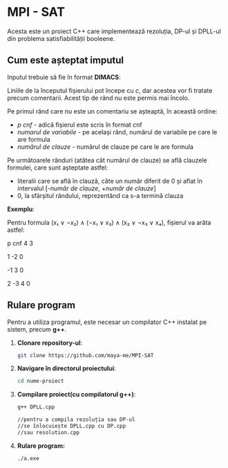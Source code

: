 # MPI - SAT

Acesta este un proiect C++ care implementează rezoluția, DP-ul și DPLL-ul din problema satisfiabilității booleene.

## Cum este așteptat imputul

Inputul trebuie să fie în format **DIMACS**:

Liniile de la începutul fișierului pot începe cu _c_, dar acestea vor fi tratate precum comentarii. Acest tip de rând nu este permis mai încolo.

Pe primul rând care nu este un comentariu se așteaptă, în această ordine:

- _p cnf_ - adică fișierul este scris în format cnf
- _numarul de variabile_ - pe același rând, numărul de variabile pe care le are formula
- _numărul de clauze_ - numărul de clauze pe care le are formula

Pe următoarele rânduri (atâtea cât numărul de clauze) se află clauzele formulei, care sunt așteptate astfel:
- literalii care se află în clauză, câte un număr diferit de 0 și aflat în intervalul [-_număr de clauze_, +_număr de clauze_]
- 0, la sfârșitul rândului, reprezentând ca s-a termină clauza

**Exemplu**:

Pentru formula (x₁ ∨ ¬x₂) ∧ (¬x₁ ∨ x₃) ∧ (x₂ ∨ ¬x₃ ∨ x₄), fișierul va arăta astfel:

p cnf 4 3

1 -2 0

-1 3 0

2 -3 4 0

## Rulare program

Pentru a utiliza programul, este necesar un compilator C++ instalat pe sistem, precum **g++**.

1. **Clonare repository-ul**:
   ```bash
   git clone https://github.com/maya-me/MPI-SAT

2. **Navigare în directorul proiectului**:
    ```bash
    cd nume-proiect

3. **Compilare proiect(cu compilatorul g++)**:


    ```bash
    g++ DPLL.cpp 

    //pentru a compila rezoluția sau DP-ul
    //se înlocuiește DPLL.cpp cu DP.cpp
    //sau resolution.cpp

4. **Rulare program:**
    ```bash
    ./a.exe
